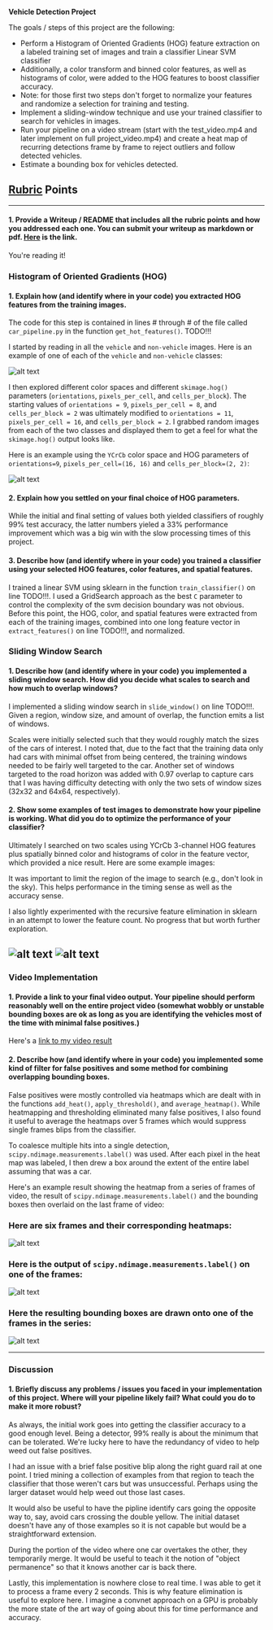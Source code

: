 
**Vehicle Detection Project**

The goals / steps of this project are the following:

* Perform a Histogram of Oriented Gradients (HOG) feature extraction on a labeled training set of images and train a classifier Linear SVM classifier
* Additionally, a color transform and binned color features, as well as histograms of color, were added to the HOG features to boost classifier accuracy.
* Note: for those first two steps don't forget to normalize your features and randomize a selection for training and testing.
* Implement a sliding-window technique and use your trained classifier to search for vehicles in images.
* Run your pipeline on a video stream (start with the test_video.mp4 and later implement on full project_video.mp4) and create a heat map of recurring detections frame by frame to reject outliers and follow detected vehicles.
* Estimate a bounding box for vehicles detected.

[//]: # (Image References)
[image1]: ./examples/car_not_car.png
[image2]: ./examples/HOG.png
[image3]: ./examples/sliding_windows.jpg
[image4]: ./examples/candidate_boxes.png
[image5]: ./examples/final_boxes.png
[image6]: ./examples/combo_heat.png
[image7]: ./examples/labeled.png
[image8]: ./examples/final_boxer.png
[video1]: ./project_video.mp4

## [Rubric](https://review.udacity.com/#!/rubrics/513/view) Points

---

#### 1. Provide a Writeup / README that includes all the rubric points and how you addressed each one.  You can submit your writeup as markdown or pdf.  [Here](https://github.com/spillow/CarND-Vehicle-Detection/blob/master/writeup.md) is the link.

You're reading it!

### Histogram of Oriented Gradients (HOG)

#### 1. Explain how (and identify where in your code) you extracted HOG features from the training images.

The code for this step is contained in lines # through # of the file called `car_pipeline.py` in the function `get_hot_features()`.  TODO!!!

I started by reading in all the `vehicle` and `non-vehicle` images.  Here is an example of one of each of the `vehicle` and `non-vehicle` classes:

![alt text][image1]

I then explored different color spaces and different `skimage.hog()` parameters (`orientations`, `pixels_per_cell`, and `cells_per_block`).  The starting values of `orientations = 9`, `pixels_per_cell = 8`, and `cells_per_block = 2` was ultimately modified to `orientations = 11`, `pixels_per_cell = 16`, and `cells_per_block = 2`. I grabbed random images from each of the two classes and displayed them to get a feel for what the `skimage.hog()` output looks like.

Here is an example using the `YCrCb` color space and HOG parameters of `orientations=9`, `pixels_per_cell=(16, 16)` and `cells_per_block=(2, 2)`:


![alt text][image2]

#### 2. Explain how you settled on your final choice of HOG parameters.

While the initial and final setting of values both yielded classifiers of roughly 99% test accuracy, the latter numbers yieled a 33% performance improvement which was a big win with the slow processing times of this project.

#### 3. Describe how (and identify where in your code) you trained a classifier using your selected HOG features, color features, and spatial features.

I trained a linear SVM using sklearn in the function `train_classifier()` on line TODO!!!.  I used a GridSearch approach as
the best `C` parameter to control the complexity of the svm decision boundary was not obvious.  Before this point, the HOG, color, and spatial features were extracted from each of the training images, combined into one long feature vector in `extract_features()` on line TODO!!!, and normalized.

### Sliding Window Search

#### 1. Describe how (and identify where in your code) you implemented a sliding window search.  How did you decide what scales to search and how much to overlap windows?

I implemented a sliding window search in `slide_window()` on line TODO!!!. Given a region, window size, and amount of overlap, the function emits a list of windows.

Scales were initially selected such that they would roughly match the sizes of the cars of interest.  I noted that, due to the fact that the training data only had cars with minimal offset from being centered, the training windows needed to be fairly well targeted to the car.  Another set of windows targeted to the road horizon was added with 0.97 overlap to capture cars that I was having difficulty detecting with only the two sets of window sizes (32x32 and 64x64, respectively).

#### 2. Show some examples of test images to demonstrate how your pipeline is working.  What did you do to optimize the performance of your classifier?

Ultimately I searched on two scales using YCrCb 3-channel HOG features plus spatially binned color and histograms of color in the feature vector, which provided a nice result.  Here are some example images:

It was important to limit the region of the image to search (e.g., don't look in the sky).  This helps performance in the timing sense as well as the accuracy sense.

I also lightly experimented with the recursive feature elimination in sklearn in an attempt to lower the feature count.  No progress that but worth further exploration.

![alt text][image4]
![alt text][image5]
---

### Video Implementation

#### 1. Provide a link to your final video output.  Your pipeline should perform reasonably well on the entire project video (somewhat wobbly or unstable bounding boxes are ok as long as you are identifying the vehicles most of the time with minimal false positives.)
Here's a [link to my video result](https://github.com/spillow/CarND-Vehicle-Detection/blob/master/output.mp4)

#### 2. Describe how (and identify where in your code) you implemented some kind of filter for false positives and some method for combining overlapping bounding boxes.

False positives were mostly controlled via heatmaps which are dealt with in the functions `add_heat()`, `apply_threshold()`, and `average_heatmap()`.  While heatmapping and thresholding eliminated many false positives, I also found it useful to average the heatmaps over 5 frames which would suppress single frames blips from the classifier.

To coalesce multiple hits into a single detection, `scipy.ndimage.measurements.label()` was used.  After each pixel in the heat map was labeled, I then drew a box around the extent of the entire label assuming that was a car.

Here's an example result showing the heatmap from a series of frames of video, the result of `scipy.ndimage.measurements.label()` and the bounding boxes then overlaid on the last frame of video:

### Here are six frames and their corresponding heatmaps:

![alt text][image6]

### Here is the output of `scipy.ndimage.measurements.label()` on one of the frames:
![alt text][image7]

### Here the resulting bounding boxes are drawn onto one of the frames in the series:
![alt text][image8]

---

### Discussion

#### 1. Briefly discuss any problems / issues you faced in your implementation of this project.  Where will your pipeline likely fail?  What could you do to make it more robust?

As always, the initial work goes into getting the classifier accuracy to a good enough level.  Being a detector, 99% really is about the minimum that can be tolerated.  We're lucky here to have the redundancy of video to help weed out false positives.

I had an issue with a brief false positive blip along the right guard rail at one point.  I tried mining a collection of examples from that region to teach the classifier that those weren't cars but was unsuccessful.  Perhaps using the larger dataset would help weed out those last cases.

It would also be useful to have the pipline identify cars going the opposite way to, say, avoid cars crossing the double yellow.  The initial dataset doesn't have any of those examples so it is not capable but would be a straightforward extension.

During the portion of the video where one car overtakes the other, they temporarily merge.  It would be useful to teach it the notion of "object permanence" so that it knows another car is back there.

Lastly, this implementation is nowhere close to real time.  I was able to get it to process a frame every 2 seconds.  This is why feature elimination is useful to explore here.  I imagine a convnet approach on a GPU is probably the more state of the art way of going about this for time performance and accuracy.
